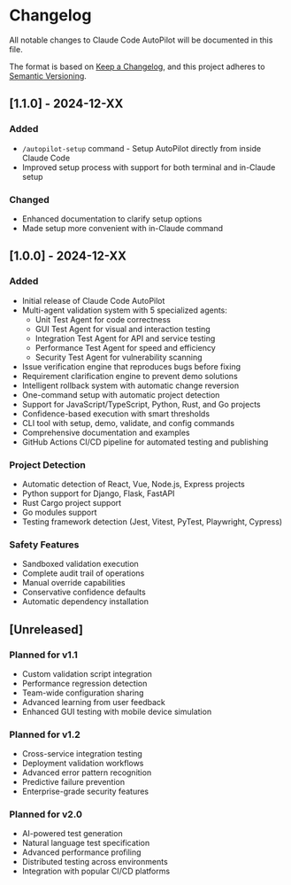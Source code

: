 # Changelog

All notable changes to Claude Code AutoPilot will be documented in this file.

The format is based on [Keep a Changelog](https://keepachangelog.com/en/1.0.0/),
and this project adheres to [Semantic Versioning](https://semver.org/spec/v2.0.0.html).

## [1.1.0] - 2024-12-XX

### Added
- `/autopilot-setup` command - Setup AutoPilot directly from inside Claude Code
- Improved setup process with support for both terminal and in-Claude setup

### Changed
- Enhanced documentation to clarify setup options
- Made setup more convenient with in-Claude command

## [1.0.0] - 2024-12-XX

### Added
- Initial release of Claude Code AutoPilot
- Multi-agent validation system with 5 specialized agents:
  - Unit Test Agent for code correctness
  - GUI Test Agent for visual and interaction testing  
  - Integration Test Agent for API and service testing
  - Performance Test Agent for speed and efficiency
  - Security Test Agent for vulnerability scanning
- Issue verification engine that reproduces bugs before fixing
- Requirement clarification engine to prevent demo solutions
- Intelligent rollback system with automatic change reversion
- One-command setup with automatic project detection
- Support for JavaScript/TypeScript, Python, Rust, and Go projects
- Confidence-based execution with smart thresholds
- CLI tool with setup, demo, validate, and config commands
- Comprehensive documentation and examples
- GitHub Actions CI/CD pipeline for automated testing and publishing

### Project Detection
- Automatic detection of React, Vue, Node.js, Express projects
- Python support for Django, Flask, FastAPI
- Rust Cargo project support
- Go modules support
- Testing framework detection (Jest, Vitest, PyTest, Playwright, Cypress)

### Safety Features
- Sandboxed validation execution
- Complete audit trail of operations
- Manual override capabilities
- Conservative confidence defaults
- Automatic dependency installation

## [Unreleased]

### Planned for v1.1
- Custom validation script integration
- Performance regression detection
- Team-wide configuration sharing
- Advanced learning from user feedback
- Enhanced GUI testing with mobile device simulation

### Planned for v1.2
- Cross-service integration testing
- Deployment validation workflows
- Advanced error pattern recognition
- Predictive failure prevention
- Enterprise-grade security features

### Planned for v2.0
- AI-powered test generation
- Natural language test specification
- Advanced performance profiling
- Distributed testing across environments
- Integration with popular CI/CD platforms